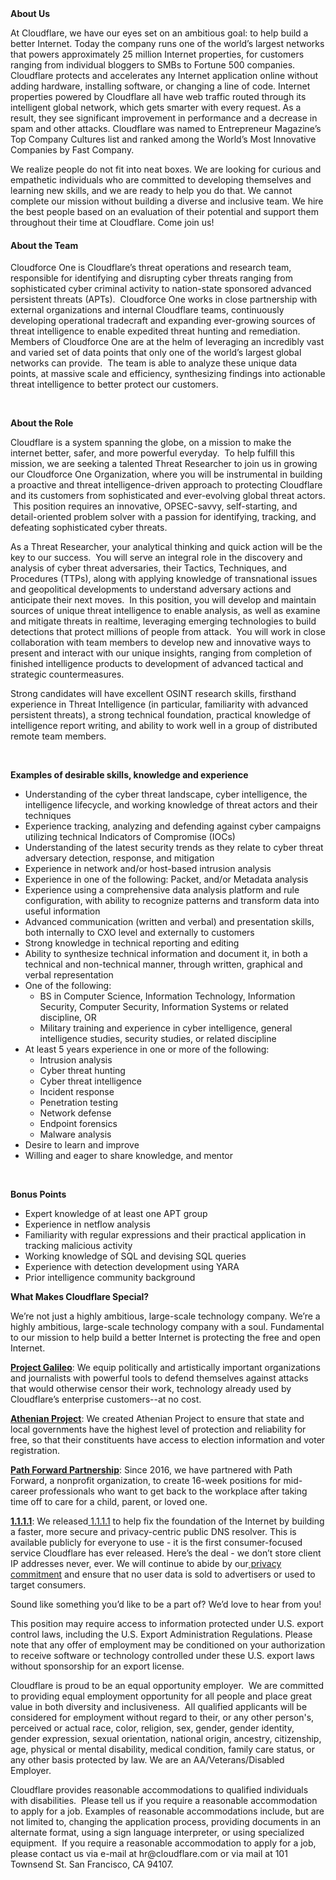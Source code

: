 <div class="content-intro">
	<div><strong>About Us</strong></div>
	<div>
		<p><span style="font-weight: 400;">At Cloudflare, we have our eyes set on an ambitious goal: to help build a better Internet. Today the company runs one of the world’s largest networks that powers approximately 25 million Internet properties, for customers ranging from individual bloggers to SMBs to Fortune 500 companies. Cloudflare protects and accelerates any Internet application online without adding hardware, installing software, or changing a line of code. Internet properties powered by Cloudflare all have web traffic routed through its intelligent global network, which gets smarter with every request. As a result, they see significant improvement in performance and a decrease in spam and other attacks. Cloudflare was named to Entrepreneur Magazine’s Top Company Cultures list and ranked among the World’s Most Innovative Companies by Fast Company.</span><span style="font-weight: 400;">&nbsp;</span></p>
		<p><span style="font-weight: 400;">We realize people do not fit into neat boxes. We are looking for curious and empathetic individuals who are committed to developing themselves and learning new skills, and we are ready to help you do that. We cannot complete our mission without building a diverse and inclusive team. We hire the best people based on an evaluation of their potential and support them throughout their time at Cloudflare. Come join us!&nbsp;</span></p>
	</div>
</div>
<div id="main-content" class="wiki-content">
	<div id="main-content" class="wiki-content">
		<h4 id="ThreatResearcher-AbouttheTeam"><strong>About the Team</strong></h4>
		<p>Cloudforce One is Cloudflare’s threat operations and research team, responsible for identifying and disrupting cyber threats ranging from sophisticated cyber criminal activity to nation-state sponsored advanced persistent threats (APTs).&nbsp; Cloudforce One works in close partnership with external organizations and internal Cloudflare teams, continuously developing operational tradecraft and expanding ever-growing sources of threat intelligence to enable expedited threat hunting and remediation.&nbsp; Members of Cloudforce One are at the helm of leveraging an incredibly vast and varied set of data points that only one of the world’s largest global networks can provide.&nbsp; The team is able to analyze these unique data points, at massive scale and efficiency, synthesizing findings into actionable threat intelligence to better protect our customers.</p>
		<p>&nbsp;</p>
		<p><strong>About the Role</strong></p>
		<p>Cloudflare is a system spanning the globe, on a mission to make the internet better, safer, and more powerful everyday.&nbsp; To help fulfill this mission, we are seeking a talented Threat Researcher to join us in growing our Cloudforce One Organization, where you will be instrumental in building a proactive and threat intelligence-driven approach to protecting Cloudflare and its customers from sophisticated and ever-evolving global threat actors. &nbsp;This position requires an innovative, OPSEC-savvy, self-starting, and detail-oriented problem solver with a passion for identifying, tracking, and defeating sophisticated cyber threats.</p>
		<p>As a Threat Researcher, your analytical thinking and quick action will be the key to our success.&nbsp; You will serve an integral role in the discovery and analysis of cyber threat adversaries, their Tactics, Techniques, and Procedures (TTPs), along with applying knowledge of transnational issues and geopolitical developments to understand adversary actions and anticipate their next moves.&nbsp; In this position, you will develop and maintain sources of unique threat intelligence to enable analysis, as well as examine and mitigate threats in realtime, leveraging emerging technologies to build detections that protect millions of people from attack.&nbsp; You will work in close collaboration with team members to develop new and innovative ways to present and interact with our unique insights, ranging from completion of finished intelligence products to development of advanced tactical and strategic countermeasures.&nbsp;&nbsp;</p>
		<p>Strong candidates will have excellent OSINT research skills, firsthand experience in Threat Intelligence (in particular, familiarity with advanced persistent threats), a strong technical foundation, practical knowledge of intelligence report writing, and ability to work well in a group of distributed remote team members.</p>
		<p>&nbsp;</p>
		<p><strong>Examples of desirable skills, knowledge and experience</strong></p>
		<ul>
			<li>Understanding of the cyber threat landscape, cyber intelligence, the intelligence lifecycle, and working knowledge of threat actors and their techniques</li>
			<li>Experience tracking, analyzing and defending against cyber campaigns utilizing technical Indicators of Compromise (IOCs)</li>
			<li>Understanding of the latest security trends as they relate to cyber threat adversary detection, response, and mitigation</li>
			<li>Experience in network and/or host-based intrusion analysis</li>
			<li>Experience in one of the following: Packet, and/or Metadata analysis</li>
			<li>Experience using a comprehensive data analysis platform and rule configuration, with ability to recognize patterns and transform data into useful information</li>
			<li>Advanced communication (written and verbal) and presentation skills, both internally to CXO level and externally to customers</li>
			<li>Strong knowledge in technical reporting and editing</li>
			<li>Ability to synthesize technical information and document it, in both a technical and non-technical manner, through written, graphical and verbal representation</li>
			<li>One of the following:
				<ul>
					<li>BS in Computer Science, Information Technology, Information Security, Computer Security, Information Systems or related discipline, OR</li>
					<li>Military training and experience in cyber intelligence, general intelligence studies, security studies, or related discipline</li>
				</ul>
			</li>
			<li>At least 5 years experience in one or more of the following:
				<ul>
					<li>Intrusion analysis</li>
					<li>Cyber threat hunting</li>
					<li>Cyber threat intelligence</li>
					<li>Incident response</li>
					<li>Penetration testing</li>
					<li>Network defense</li>
					<li>Endpoint forensics</li>
					<li>Malware analysis</li>
				</ul>
			</li>
			<li>Desire to learn and improve</li>
			<li>Willing and eager to share knowledge, and mentor</li>
		</ul>
		<p>&nbsp;</p>
		<p><strong>Bonus Points</strong></p>
		<ul>
			<li>Expert knowledge of at least one APT group</li>
			<li>Experience in netflow analysis</li>
			<li>Familiarity with regular expressions and their practical application in tracking malicious activity</li>
			<li>Working knowledge of SQL and devising SQL queries</li>
			<li>Experience with detection development using YARA</li>
			<li>Prior intelligence community background</li>
		</ul>
	</div>
	<div id="likes-and-labels-container">
		<div id="likes-section" class="no-print"></div>
	</div>
</div>
<div id="likes-and-labels-container">
	<div id="likes-section" class="no-print"></div>
</div>
<div class="content-conclusion">
	<p><strong>What Makes Cloudflare Special?</strong></p>
	<p><span style="font-weight: 400;">We’re not just a highly ambitious, large-scale technology company. We’re a highly ambitious, large-scale technology company with a soul. Fundamental to our mission to help build a better Internet is protecting the free and open Internet.</span></p>
	<p><a href="https://blog.cloudflare.com/protecting-free-expression-online/"><strong>Project Galileo</strong></a><span style="font-weight: 400;">: We equip politically and artistically important organizations and journalists with powerful tools to defend themselves against attacks that would otherwise censor their work, technology already used by Cloudflare’s enterprise customers--at no cost.</span></p>
	<p><strong><a href="https://www.cloudflare.com/athenian/">Athenian Project</a></strong><span style="font-weight: 400;">: We created Athenian Project to ensure that state and local governments have the highest level of protection and reliability for free, so that their constituents have access to election information and voter registration.</span></p>
	<p><a href="https://blog.cloudflare.com/tag/path-forward/"><strong>Path Forward Partnership</strong></a><span style="font-weight: 400;">: Since 2016, we have partnered with Path Forward, a nonprofit organization, to create 16-week positions for mid-career professionals who want to get back to the workplace after taking time off to care for a child, parent, or loved one.</span></p>
	<p><a href="https://1.1.1.1/"><strong>1.1.1.1</strong></a><span style="font-weight: 400;">: We released</span><a href="https://1.1.1.1/"> <span style="font-weight: 400;">1.1.1.1</span></a><span style="font-weight: 400;"> to help fix the foundation of the Internet by building a faster, more secure and privacy-centric public DNS resolver. This is available publicly for everyone to use - it is the first consumer-focused service Cloudflare has ever released. Here’s the deal - we don’t store client IP addresses never, ever. We will continue to abide by our</span><a href="https://developers.cloudflare.com/1.1.1.1/privacy/public-dns-resolver"> privacy commitment</a><span style="font-weight: 400;"> and ensure that no user data is sold to advertisers or used to target consumers.</span></p>
	<p><span style="font-weight: 400;">Sound like something you’d like to be a part of? We’d love to hear from you!</span></p>
	<p><span style="font-weight: 400;">This position may require access to information protected under U.S. export control laws, including the U.S. Export Administration Regulations. Please note that any offer of employment may be conditioned on your authorization to receive software or technology controlled under these U.S. export laws without sponsorship for an export license.</span></p>
	<p><span style="font-weight: 400;">Cloudflare is proud to be an equal opportunity employer. &nbsp;We are committed to providing equal employment opportunity for all people and place great value in both diversity and inclusiveness. &nbsp;All qualified applicants will be considered for employment without regard to their, or any other person's, perceived or actual</span> <span style="font-weight: 400;">race, color, religion, sex, gender, gender identity, gender expression, sexual orientation, national origin, ancestry, citizenship, age, physical or mental disability, medical condition, family care status, or any other basis protected by law. </span><span style="font-weight: 400;">We are an AA/Veterans/Disabled Employer.</span></p>
	<p><span style="font-weight: 400;">Cloudflare provides reasonable accommodations to qualified individuals with disabilities. &nbsp;Please tell us if you require a reasonable accommodation to apply for a job. Examples of reasonable accommodations include, but are not limited to, changing the application process, providing documents in an alternate format, using a sign language interpreter, or using specialized equipment. &nbsp;If you require a reasonable accommodation to apply for a job, please contact us via e-mail at </span><span style="font-weight: 400;">hr@cloudflare.com</span><span style="font-weight: 400;"> or via mail at 101 Townsend St. San Francisco, CA 94107.</span></p>
</div>